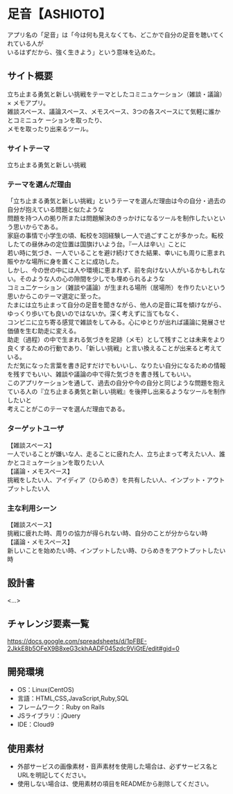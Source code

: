 # 足音【ASHIOTO】

アプリ名の「足音」は「今は何も見えなくても、どこかで自分の足音を聴いてくれている人が</br>
いるはずだから、強く生きよう」という意味を込めた。

## サイト概要
立ち止まる勇気と新しい挑戦をテーマとしたコミニュケーション（雑談・議論）× メモアプリ。</br>
雑談スペース、議論スペース、メモスペース、3つの各スペースにて気軽に誰かとコミニュケ
ーションを取ったり、</br>メモを取ったり出来るツール。

### サイトテーマ
立ち止まる勇気と新しい挑戦

### テーマを選んだ理由
「立ち止まる勇気と新しい挑戦」というテーマを選んだ理由は今の自分・過去の自分が抱えている問題と似たような</br>
問題を持つ人の拠り所または問題解決のきっかけになるツールを制作したいという思いからである。</br>
家庭の事情で小学生の頃、転校を3回経験し一人で過ごすことが多かった。転校したての昼休みの定位置は国旗けいよう台。『一人は辛い』ことに</br>
若い時に気づき、一人でいることを避け続けてきた結果、幸いにも周りに恵まれ賑やかな場所に身を置くことに成功した。</br>
しかし、今の世の中には人や環境に恵まれず、前を向けない人がいるかもしれない。そのような人の心の隙間を少しでも埋められるような</br>
コミュ二ケーション（雑談や議論）が生まれる場所（居場所）を作りたいという思いからこのテーマ選定に至った。</br> 
たまには立ち止まって自分の足音を聞きながら、他人の足音に耳を傾けながら、ゆっくり歩いても良いのではないか。深く考えずに当てもなく、</br>
コンビニに立ち寄る感覚で雑談をしてみる。心にゆとりが出れば議論に発展させ価値を生む助走に変える。</br>
助走（過程）の中で生まれる気づきを足跡（メモ）として残すことは未来をより良くするための行動であり、「新しい挑戦」と言い換えることが出来ると考えている。</br>
ただ気になった言葉を書き記すだけでもいいし、なりたい自分になるための情報を残すでもいい、雑談や議論の中で得た気づきを書き残してもいい。</br> 
このアプリケーションを通して、過去の自分や今の自分と同じような問題を抱えている人の『立ち止まる勇気と新しい挑戦』を後押し出来るようなツールを制作したいと</br>
考えことがこのテーマを選んだ理由である。

### ターゲットユーザ
【雑談スペース】</br>
一人でいることが嫌いな人、走ることに疲れた人、立ち止まって考えたい人、誰かとコミュケーションを取りたい人</br>
【議論・メモスペース】</br>
挑戦をしたい人、アイディア（ひらめき）を共有したい人、インプット・アウトプットしたい人</br>

### 主な利用シーン
【雑談スペース】</br>
挑戦に疲れた時、周りの協力が得られない時、自分のことが分からない時</br>
【議論・メモスペース】</br>
新しいことを始めたい時、インプットしたい時、ひらめきをアウトプットしたい時</br>

## 設計書
<...>

## チャレンジ要素一覧
https://docs.google.com/spreadsheets/d/1pFBE-2JkkE8b5OFeX9B8xeG3ckhAADF045zdc9ViGtE/edit#gid=0

## 開発環境
- OS：Linux(CentOS)
- 言語：HTML,CSS,JavaScript,Ruby,SQL
- フレームワーク：Ruby on Rails
- JSライブラリ：jQuery
- IDE：Cloud9

## 使用素材
- 外部サービスの画像素材・音声素材を使用した場合は、必ずサービス名とURLを明記してください。
- 使用しない場合は、使用素材の項目をREADMEから削除してください。
